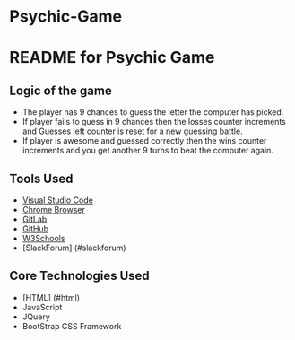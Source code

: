 # Psychic-Game

# README for Psychic Game


## Logic of the game
   - The player has 9 chances to guess the letter the computer has picked.
   - If player fails to guess in 9 chances then the losses counter increments and 
     Guesses left counter is reset for a new guessing battle.
   - If player is awesome and guessed correctly then the wins counter increments and 
     you get another 9 turns to beat the computer again.

## Tools Used

- [Visual Studio Code](#vscode)
- [Chrome Browser](#chrome)
- [GitLab](#gitlab)
- [GitHub](#github)
- [W3Schools](#w3schools)
- [SlackForum] (#slackforum)


## Core Technologies Used
 - [HTML] (#html)
 - JavaScript
 - JQuery
 - BootStrap CSS Framework



